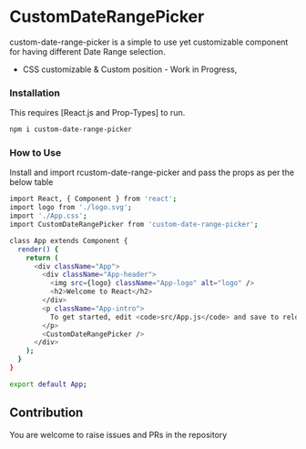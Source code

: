 # CustomDateRangePicker

custom-date-range-picker is a simple to use yet customizable component for having different Date Range selection.

  - CSS customizable & Custom position - Work in Progress,

### Installation

This requires [React.js and Prop-Types] to run.
```sh
npm i custom-date-range-picker
```

### How to Use

Install and import rcustom-date-range-picker and pass the props as per the below table

```sh
import React, { Component } from 'react';
import logo from './logo.svg';
import './App.css';
import CustomDateRangePicker from 'custom-date-range-picker';

class App extends Component {
  render() {
    return (
      <div className="App">
        <div className="App-header">
          <img src={logo} className="App-logo" alt="logo" />
          <h2>Welcome to React</h2>
        </div>
        <p className="App-intro">
          To get started, edit <code>src/App.js</code> and save to reload.
        </p>
        <CustomDateRangePicker />
      </div>
    );
  }
}

export default App;

```

## Contribution

You are welcome to raise issues and PRs in the repository
